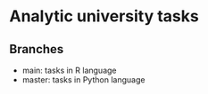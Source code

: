 # Analytic university tasks

## Branches
* main: tasks in R language
* master: tasks in Python language
